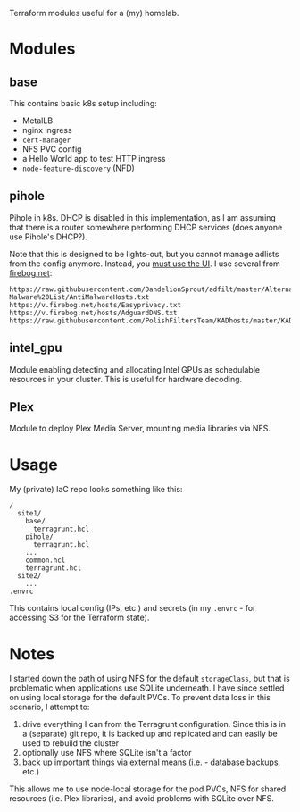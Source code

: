 Terraform modules useful for a (my) homelab.

# Modules
## base

This contains basic k8s setup including:

- MetalLB
- nginx ingress
- `cert-manager`
- NFS PVC config
- a Hello World app to test HTTP ingress
- `node-feature-discovery` (NFD)

## pihole

Pihole in k8s. DHCP is disabled in this implementation, as I am assuming that there is a router somewhere performing DHCP services (does anyone use Pihole's DHCP?).

Note that this is designed to be lights-out, but you cannot manage adlists from the config anymore. Instead, you [must use the UI](https://discourse.pi-hole.net/t/how-to-update-adlists-from-adlists-list-file/38370). I use several from [firebog.net]():

    https://raw.githubusercontent.com/DandelionSprout/adfilt/master/Alternate%20versions%20Anti-Malware%20List/AntiMalwareHosts.txt
    https://v.firebog.net/hosts/Easyprivacy.txt
    https://v.firebog.net/hosts/AdguardDNS.txt
    https://raw.githubusercontent.com/PolishFiltersTeam/KADhosts/master/KADhosts.txt

## intel_gpu

Module enabling detecting and allocating Intel GPUs as schedulable resources in your cluster. This is useful for hardware decoding.

## Plex

Module to deploy Plex Media Server, mounting media libraries via NFS.

# Usage

My (private) IaC repo looks something like this:

    /
      site1/
        base/
          terragrunt.hcl
        pihole/
          terragrunt.hcl
        ...
        common.hcl
        terragrunt.hcl
      site2/
        ...
    .envrc

This contains local config (IPs, etc.) and secrets (in my `.envrc` - for accessing S3 for the Terraform state).

# Notes

I started down the path of using NFS for the default `storageClass`, but that is problematic when applications use SQLite underneath. I have since settled on using local storage for the default PVCs. To prevent data loss in this scenario, I attempt to:

1. drive everything I can from the Terragrunt configuration. Since this is in a (separate) git repo, it is backed up and replicated and can easily be used to rebuild the cluster
1. optionally use NFS where SQLite isn't a factor
1. back up important things via external means (i.e. - database backups, etc.)

This allows me to use node-local storage for the pod PVCs, NFS for shared resources (i.e. Plex libraries), and avoid problems with SQLite over NFS.
